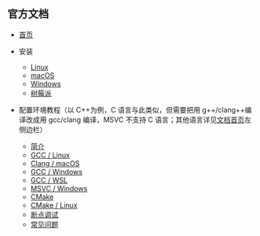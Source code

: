 ## 官方文档

- [首页](https://code.visualstudio.com/docs)
- 安装

  - [Linux](https://code.visualstudio.com/docs/setup/linux)
  - [macOS](https://code.visualstudio.com/docs/setup/mac)
  - [Windows](https://code.visualstudio.com/docs/setup/windows)
  - [树莓派](https://code.visualstudio.com/docs/setup/raspberry-pi)

- 配置环境教程（以 C++为例，C 语言与此类似，但需要把用 g++/clang++编译改成用 gcc/clang 编译，MSVC 不支持 C 语言；其他语言详见[文档首页](https://code.visualstudio.com/docs)左侧边栏）

  - [简介](https://code.visualstudio.com/docs/cpp/introvideos-cpp)
  - [GCC / Linux](https://code.visualstudio.com/docs/cpp/config-linux)
  - [Clang / macOS](https://code.visualstudio.com/docs/cpp/config-clang-mac)
  - [GCC / Windows](https://code.visualstudio.com/docs/cpp/config-mingw)
  - [GCC / WSL](https://code.visualstudio.com/docs/cpp/config-wsl)
  - [MSVC / Windows](https://code.visualstudio.com/docs/cpp/config-msvc)
  - [CMake](https://github.com/microsoft/vscode-cmake-tools/blob/main/docs/README.md)
  - [CMake / Linux](https://code.visualstudio.com/docs/cpp/cmake-linux)
  - [断点调试](https://code.visualstudio.com/docs/cpp/cpp-debug)
  - [常见问题](https://code.visualstudio.com/docs/cpp/faq-cpp)
